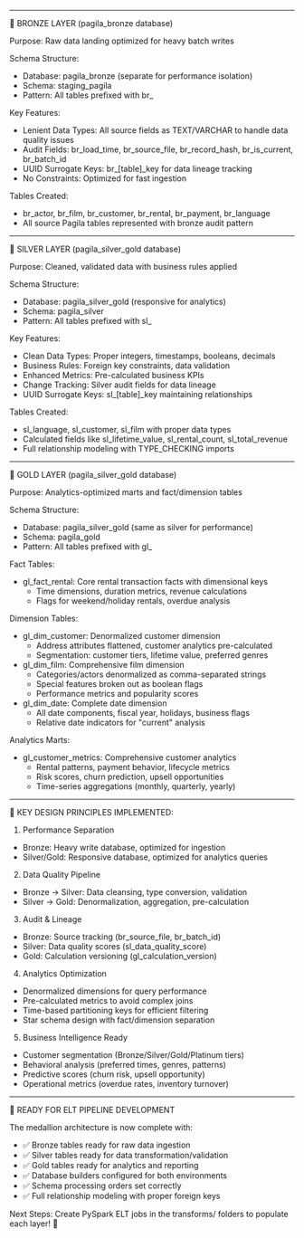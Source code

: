   ---
  🥉 BRONZE LAYER (pagila_bronze database)

  Purpose: Raw data landing optimized for heavy batch writes

  Schema Structure:

  - Database: pagila_bronze (separate for performance isolation)
  - Schema: staging_pagila
  - Pattern: All tables prefixed with br_

  Key Features:

  - Lenient Data Types: All source fields as TEXT/VARCHAR to handle data quality issues
  - Audit Fields: br_load_time, br_source_file, br_record_hash, br_is_current, br_batch_id
  - UUID Surrogate Keys: br_[table]_key for data lineage tracking
  - No Constraints: Optimized for fast ingestion

  Tables Created:

  - br_actor, br_film, br_customer, br_rental, br_payment, br_language
  - All source Pagila tables represented with bronze audit pattern

  ---
  🥈 SILVER LAYER (pagila_silver_gold database)

  Purpose: Cleaned, validated data with business rules applied

  Schema Structure:

  - Database: pagila_silver_gold (responsive for analytics)
  - Schema: pagila_silver
  - Pattern: All tables prefixed with sl_

  Key Features:

  - Clean Data Types: Proper integers, timestamps, booleans, decimals
  - Business Rules: Foreign key constraints, data validation
  - Enhanced Metrics: Pre-calculated business KPIs
  - Change Tracking: Silver audit fields for data lineage
  - UUID Surrogate Keys: sl_[table]_key maintaining relationships

  Tables Created:

  - sl_language, sl_customer, sl_film with proper data types
  - Calculated fields like sl_lifetime_value, sl_rental_count, sl_total_revenue
  - Full relationship modeling with TYPE_CHECKING imports

  ---
  🥇 GOLD LAYER (pagila_silver_gold database)

  Purpose: Analytics-optimized marts and fact/dimension tables

  Schema Structure:

  - Database: pagila_silver_gold (same as silver for performance)
  - Schema: pagila_gold
  - Pattern: All tables prefixed with gl_

  Fact Tables:

  - gl_fact_rental: Core rental transaction facts with dimensional keys
    - Time dimensions, duration metrics, revenue calculations
    - Flags for weekend/holiday rentals, overdue analysis

  Dimension Tables:

  - gl_dim_customer: Denormalized customer dimension
    - Address attributes flattened, customer analytics pre-calculated
    - Segmentation: customer tiers, lifetime value, preferred genres
  - gl_dim_film: Comprehensive film dimension
    - Categories/actors denormalized as comma-separated strings
    - Special features broken out as boolean flags
    - Performance metrics and popularity scores
  - gl_dim_date: Complete date dimension
    - All date components, fiscal year, holidays, business flags
    - Relative date indicators for "current" analysis

  Analytics Marts:

  - gl_customer_metrics: Comprehensive customer analytics
    - Rental patterns, payment behavior, lifecycle metrics
    - Risk scores, churn prediction, upsell opportunities
    - Time-series aggregations (monthly, quarterly, yearly)

  ---
  🎯 KEY DESIGN PRINCIPLES IMPLEMENTED:

  1. Performance Separation

  - Bronze: Heavy write database, optimized for ingestion
  - Silver/Gold: Responsive database, optimized for analytics queries

  2. Data Quality Pipeline

  - Bronze → Silver: Data cleansing, type conversion, validation
  - Silver → Gold: Denormalization, aggregation, pre-calculation

  3. Audit & Lineage

  - Bronze: Source tracking (br_source_file, br_batch_id)
  - Silver: Data quality scores (sl_data_quality_score)
  - Gold: Calculation versioning (gl_calculation_version)

  4. Analytics Optimization

  - Denormalized dimensions for query performance
  - Pre-calculated metrics to avoid complex joins
  - Time-based partitioning keys for efficient filtering
  - Star schema design with fact/dimension separation

  5. Business Intelligence Ready

  - Customer segmentation (Bronze/Silver/Gold/Platinum tiers)
  - Behavioral analysis (preferred times, genres, patterns)
  - Predictive scores (churn risk, upsell opportunity)
  - Operational metrics (overdue rates, inventory turnover)

  ---
  🚀 READY FOR ELT PIPELINE DEVELOPMENT

  The medallion architecture is now complete with:
  - ✅ Bronze tables ready for raw data ingestion
  - ✅ Silver tables ready for data transformation/validation
  - ✅ Gold tables ready for analytics and reporting
  - ✅ Database builders configured for both environments
  - ✅ Schema processing orders set correctly
  - ✅ Full relationship modeling with proper foreign keys

  Next Steps: Create PySpark ELT jobs in the transforms/ folders to populate each layer! 🎊